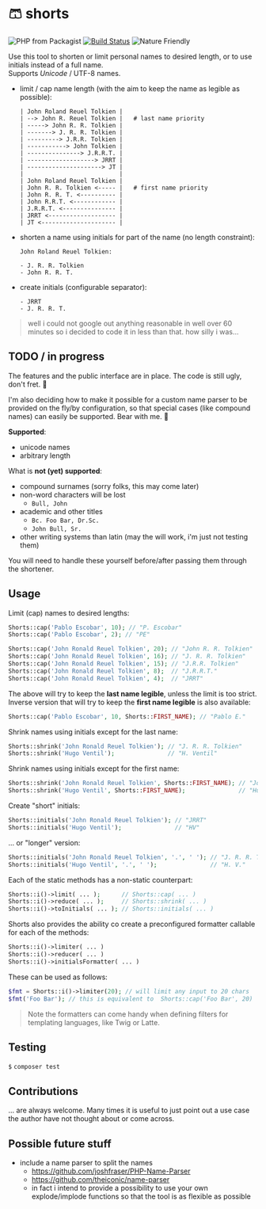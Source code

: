 # 🩳 shorts

![PHP from Packagist](https://img.shields.io/packagist/php-v/dakujem/shorts)
[![Build Status](https://travis-ci.org/dakujem/shorts.svg?branch=master)](https://travis-ci.org/dakujem/shorts)
![Nature Friendly](https://img.shields.io/badge/nature%20%F0%9F%8C%B3-friendly%20%F0%9F%92%9A-green)


Use this tool to shorten or limit personal names to desired length, or to use initials instead of a full name.\
Supports _Unicode_ / UTF-8 names.

- limit / cap name length (with the aim to keep the name as legible as possible):
    ```
    | John Roland Reuel Tolkien |
    | --> John R. Reuel Tolkien |   # last name priority
    | -----> John R. R. Tolkien |
    | -------> J. R. R. Tolkien |
    | ---------> J.R.R. Tolkien |
    | -----------> John Tolkien |
    | ---------------> J.R.R.T. |
    | -------------------> JRRT |
    | ---------------------> JT |
    |                           | 
    | John Roland Reuel Tolkien |
    | John R. R. Tolkien <----- |   # first name priority
    | John R. R. T. <---------- |
    | John R.R.T. <------------ |
    | J.R.R.T. <--------------- |
    | JRRT <------------------- |
    | JT <--------------------- |
    ```
- shorten a name using initials for part of the name (no length constraint):
    ```
    John Roland Reuel Tolkien:
  
    - J. R. R. Tolkien
    - John R. R. T.
    ```
- create initials (configurable separator):
  ```
  - JRRT
  - J. R. R. T.
  ```

> well i could not google out anything reasonable in well over 60 minutes so i decided to code it in less than that. how silly i was...


## TODO / in progress

The features and the public interface are in place.
The code is still ugly, don't fret. 🙊

I'm also deciding how to make it possible
for a custom name parser to be provided on the fly/by configuration,
so that special cases (like compound names) can easily be supported.
Bear with me. 🐻


**Supported**:
- unicode names
- arbitrary length


What is **not (yet) supported**:
- compound surnames (sorry folks, this may come later)
- non-word characters will be lost
    - `Bull, John`
- academic and other titles
    - `Bc. Foo Bar, Dr.Sc.`
    - `John Bull, Sr.`
- other writing systems than latin (may the will work, i'm just not testing them)

You will need to handle these yourself before/after passing them through the shortener.


## Usage

Limit (cap) names to desired lengths:
```php
Shorts::cap('Pablo Escobar', 10); // "P. Escobar"
Shorts::cap('Pablo Escobar', 2); // "PE"

Shorts::cap('John Ronald Reuel Tolkien', 20); // "John R. R. Tolkien"
Shorts::cap('John Ronald Reuel Tolkien', 16); // "J. R. R. Tolkien"
Shorts::cap('John Ronald Reuel Tolkien', 15); // "J.R.R. Tolkien"
Shorts::cap('John Ronald Reuel Tolkien', 8);  // "J.R.R.T."
Shorts::cap('John Ronald Reuel Tolkien', 4);  // "JRRT"
```
The above will try to keep the **last name legible**, unless the limit is too strict.\
Inverse version that will try to keep the **first name legible** is also available:
```php
Shorts::cap('Pablo Escobar', 10, Shorts::FIRST_NAME); // "Pablo E."
```

Shrink names using initials except for the last name:
```php
Shorts::shrink('John Ronald Reuel Tolkien'); // "J. R. R. Tolkien"
Shorts::shrink('Hugo Ventil');               // "H. Ventil"
```

Shrink names using initials except for the first name:
```php
Shorts::shrink('John Ronald Reuel Tolkien', Shorts::FIRST_NAME); // "John R. R. T."
Shorts::shrink('Hugo Ventil', Shorts::FIRST_NAME);               // "Hugo V."
```

Create "short" initials:
```php
Shorts::initials('John Ronald Reuel Tolkien'); // "JRRT"
Shorts::initials('Hugo Ventil');               // "HV"
```
... or "longer" version:
```php
Shorts::initials('John Ronald Reuel Tolkien', '.', ' '); // "J. R. R. T."
Shorts::initials('Hugo Ventil', '.', ' ');               // "H. V."
```

Each of the static methods has a non-static counterpart:
```php
Shorts::i()->limit( ... );      // Shorts::cap( ... )
Shorts::i()->reduce( ... );     // Shorts::shrink( ... )
Shorts::i()->toInitials( ... ); // Shorts::initials( ... )
```

Shorts also provides the ability co create a preconfigured formatter callable for each of the methods:
```php
Shorts::i()->limiter( ... )
Shorts::i()->reducer( ... )
Shorts::i()->initialsFormatter( ... )
```
These can be used as follows:
```php
$fmt = Shorts::i()->limiter(20); // will limit any input to 20 chars
$fmt('Foo Bar'); // this is equivalent to  Shorts::cap('Foo Bar', 20)
```

> Note the formatters can come handy when defining filters for templating languages, like Twig or Latte.


## Testing

`$` `composer test`


## Contributions

... are always welcome. Many times it is useful to just point out a use case the author have not thought about or come across.


## Possible future stuff

- include a name parser to split the names
    - https://github.com/joshfraser/PHP-Name-Parser
    - https://github.com/theiconic/name-parser
    - in fact i intend to provide a possibility to use your own explode/implode functions so that the tool is as flexible as possible
